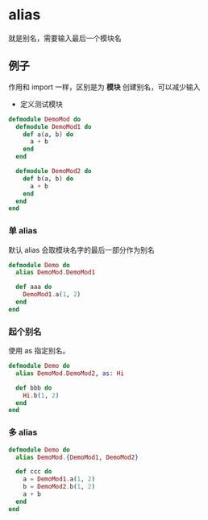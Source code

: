 # alias

就是别名，需要输入最后一个模块名

## 例子

作用和 import 一样，区别是为 **模块** 创建别名，可以减少输入

- 定义测试模块

```elixir
defmodule DemoMod do
  defmodule DemoMod1 do
    def a(a, b) do
      a + b
    end
  end

  defmodule DemoMod2 do
    def b(a, b) do
      a + b
    end
  end
end
```

### 单 alias

默认 alias 会取模块名字的最后一部分作为别名

```elixir
defmodule Demo do
  alias DemoMod.DemoMod1

  def aaa do
    DemoMod1.a(1, 2)
  end
end
```

### 起个别名

使用 as 指定别名。

```elixir
defmodule Demo do
  alias DemoMod.DemoMod2, as: Hi

  def bbb do
    Hi.b(1, 2)
  end
end

```

### 多 alias

```elixir
defmodule Demo do
  alias DemoMod.{DemoMod1, DemoMod2}

  def ccc do
    a = DemoMod1.a(1, 2)
    b = DemoMod2.b(1, 2)
    a + b
  end
end
```
